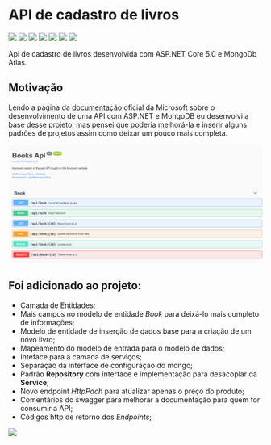 # API de cadastro de livros
<p align="center">

 ![](https://img.shields.io/badge/C%23-239120?style=for-the-badge&logo=c-sharp&logoColor=white) ![](https://img.shields.io/badge/.NET-5C2D91?style=for-the-badge&logo=dot-net&logoColor=white) ![](https://img.shields.io/badge/NuGet-004880?style=for-the-badge&logo=nuget&logoColor=white) ![](https://img.shields.io/badge/Microsoft-666666?style=for-the-badge&logo=microsoft&logoColor=white) ![](https://img.shields.io/badge/MongoDB-4EA94B?style=for-the-badge&logo=mongodb&logoColor=white) ![](https://img.shields.io/badge/Git-F05032?style=for-the-badge&logo=git&logoColor=white) ![](https://img.shields.io/badge/Visual_Studio_Code-0078D4?style=for-the-badge&logo=visual%20studio%20code&logoColor=white)

</p>

Api de cadastro de livros desenvolvida com ASP.NET Core 5.0 e MongoDb Atlas.

## Motivação
Lendo a página da [documentação](https://docs.microsoft.com/en-us/aspnet/core/tutorials/first-mongo-app?view=aspnetcore-5.0&tabs=visual-studio) oficial da Microsoft sobre o desenvolvimento de uma API com ASP.NET e MongoDB eu desenvolvi a base desse projeto, mas pensei que poderia melhorá-la e inserir alguns padrões de projetos assim como deixar um pouco mais completa.

<img src="./images/api-1.png" width="800px" />

## Foi adicionado ao projeto:
 * Camada de Entidades;
 * Mais campos no modelo de entidade *Book* para deixá-lo mais completo de informações;
 * Modelo de entidade de inserção de dados base para a criação de um novo livro;
 * Mapeamento do modelo de entrada para o modelo de dados; 
 * Inteface para a camada de serviços;
 * Separação da interface de configuração do mongo;
 * Padrão **Repository** com interface e implementação para desacoplar da **Service**;
 * Novo endpoint *HttpPach* para atualizar apenas o preço do produto;
 * Comentários do swagger para melhorar a documentação para quem for consumir a API;
 * Códigos http de retorno dos *Endpoints*;

![](http://ForTheBadge.com/images/badges/built-with-love.svg)
